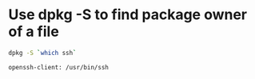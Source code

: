 # Use dpkg -S to find package owner of a file

```sh
dpkg -S `which ssh`
```

```out
openssh-client: /usr/bin/ssh
```


